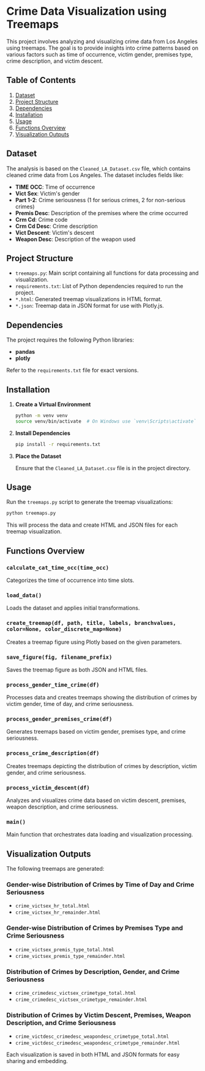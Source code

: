 # Crime Data Visualization using Treemaps

This project involves analyzing and visualizing crime data from Los Angeles using treemaps. The goal is to provide insights into crime patterns based on various factors such as time of occurrence, victim gender, premises type, crime description, and victim descent.

## Table of Contents
1. [Dataset](#dataset)  
2. [Project Structure](#project-structure)  
3. [Dependencies](#dependencies)  
4. [Installation](#installation)  
5. [Usage](#usage)  
6. [Functions Overview](#functions-overview)  
7. [Visualization Outputs](#visualization-outputs)  

## Dataset

The analysis is based on the `Cleaned_LA_Dataset.csv` file, which contains cleaned crime data from Los Angeles. The dataset includes fields like:

- **TIME OCC**: Time of occurrence  
- **Vict Sex**: Victim's gender  
- **Part 1-2**: Crime seriousness (1 for serious crimes, 2 for non-serious crimes)  
- **Premis Desc**: Description of the premises where the crime occurred  
- **Crm Cd**: Crime code  
- **Crm Cd Desc**: Crime description  
- **Vict Descent**: Victim's descent  
- **Weapon Desc**: Description of the weapon used  

## Project Structure

- `treemaps.py`: Main script containing all functions for data processing and visualization.
- `requirements.txt`: List of Python dependencies required to run the project.
- `*.html`: Generated treemap visualizations in HTML format.
- `*.json`: Treemap data in JSON format for use with Plotly.js.

## Dependencies

The project requires the following Python libraries:

- **pandas**
- **plotly**

Refer to the `requirements.txt` file for exact versions.

## Installation

1. **Create a Virtual Environment**
    ```bash
    python -m venv venv
    source venv/bin/activate  # On Windows use `venv\Scripts\activate`
    ```
2. **Install Dependencies**
    ```bash
    pip install -r requirements.txt
    ```
3. **Place the Dataset**

   Ensure that the `Cleaned_LA_Dataset.csv` file is in the project directory.

## Usage

Run the `treemaps.py` script to generate the treemap visualizations:

```bash
python treemaps.py
```

This will process the data and create HTML and JSON files for each treemap visualization.

## Functions Overview

### `calculate_cat_time_occ(time_occ)`

Categorizes the time of occurrence into time slots.

### `load_data()`

Loads the dataset and applies initial transformations.

### `create_treemap(df, path, title, labels, branchvalues, color=None, color_discrete_map=None)`

Creates a treemap figure using Plotly based on the given parameters.

### `save_figure(fig, filename_prefix)`

Saves the treemap figure as both JSON and HTML files.

### `process_gender_time_crime(df)`

Processes data and creates treemaps showing the distribution of crimes by victim gender, time of day, and crime seriousness.

### `process_gender_premises_crime(df)`

Generates treemaps based on victim gender, premises type, and crime seriousness.

### `process_crime_description(df)`

Creates treemaps depicting the distribution of crimes by description, victim gender, and crime seriousness.

### `process_victim_descent(df)`

Analyzes and visualizes crime data based on victim descent, premises, weapon description, and crime seriousness.

### `main()`

Main function that orchestrates data loading and visualization processing.

## Visualization Outputs

The following treemaps are generated:

### Gender-wise Distribution of Crimes by Time of Day and Crime Seriousness

- `crime_victsex_hr_total.html`
- `crime_victsex_hr_remainder.html`

### Gender-wise Distribution of Crimes by Premises Type and Crime Seriousness

- `crime_victsex_premis_type_total.html`
- `crime_victsex_premis_type_remainder.html`

### Distribution of Crimes by Description, Gender, and Crime Seriousness

- `crime_crimedesc_victsex_crimetype_total.html`
- `crime_crimedesc_victsex_crimetype_remainder.html`

### Distribution of Crimes by Victim Descent, Premises, Weapon Description, and Crime Seriousness

- `crime_victdesc_crimedesc_weapondesc_crimetype_total.html`
- `crime_victdesc_crimedesc_weapondesc_crimetype_remainder.html`

Each visualization is saved in both HTML and JSON formats for easy sharing and embedding.
